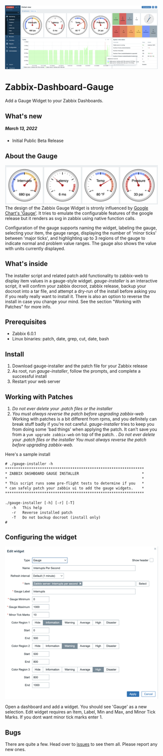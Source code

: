 ![Dashboard and Gauges](images/gauge-image-large.png)
# Zabbix-Dashboard-Gauge
Add a Gauge Widget to your Zabbix Dashboards.

## What's new
##### March 13, 2022
* Initial Public Beta Release

## About the Gauge
![Dashboard Gauge Cluster](images/gauge-image-small.png)
The design of the Zabbix Gauge Widget is stronly influenced by [Google Chart's 'Gauge'](https://developers.google.com/chart/interactive/docs/gallery/gauge). It tries to emulate the configurable features of the google release but it renders as svg in zabbix using native function calls.

Configuration of the gauge supports naming the widget, labeling the gauge, selecting your item, the gauge range, displaying the number of 'minor ticks' between 'major ticks', and highlighting up to 3 regions of the gauge to indicate normal and problem value ranges.  The gauge also shows the value with units currently displayed.

## What's inside
The installer script and related patch add functionality to zabbix-web to display item values in a gauge-style widget. _gauge-installer_ is an interactive script, it will confirm your zabbix docroot, zabbix release, backup your docroot into a tar file, and attempt a dry-run of the install before asking you if you really really want to install it.  There is also an option to reverse the install in case you change your mind.  See the section "Working with Patches" for more info. 

## Prerequisites
* Zabbix 6.0.1
* Linux binaries: patch, date, grep, cut, date, bash

## Install
1. Download gauge-installer and the patch file for your Zabbix release
2. As root, run _gauge-installer_, follow the prompts, and complete a successful install
3. Restart your web server  

## Working with Patches
1. _Do not ever delete your .patch files or the installer_
2. _You must always reverse the patch before upgrading zabbix-web_
Working with patches is a bit different from rpms, and you definitely can break stuff badly if you're not careful.  _gauge-installer_ tries to keep you from doing some 'bad things' when applying the patch.  It can't save you from a ```yum upgrade zabbix-web``` on top of the patch. . _Do not ever delete your .patch files or the installer_  _You must always reverse the patch before upgrading zabbix-web._ 

Here's a sample install
```
# ./gauge-installer -h
****************************************************************
* ZABBIX DASHBOARD GAUGE INSTALLER                             *
*                                                              *
* This script runs some pre-flight tests to determine if you   *
* can safely patch your zabbix ui to add the gauge widgets.    *
****************************************************************

./gauge-installer [-h] [-r] [-T]
   -h   This help
   -r   Reverse installed patch
   -T   Do not backup docroot (install only)
#
```

## Configuring the widget
![Dashboard Gauge](images/gauge-edit-widget.png)

Open a dashboard and add a widget.  You should see 'Gauge' as a new selection.  Edit widget requires an Item, Label, Min and Max, and Minor Tick Marks.  If you dont want minor tick marks enter 1.

## Bugs
There are quite a few.  Head over to [issues](../../../issues/) to see them all.  Please report any new ones.
